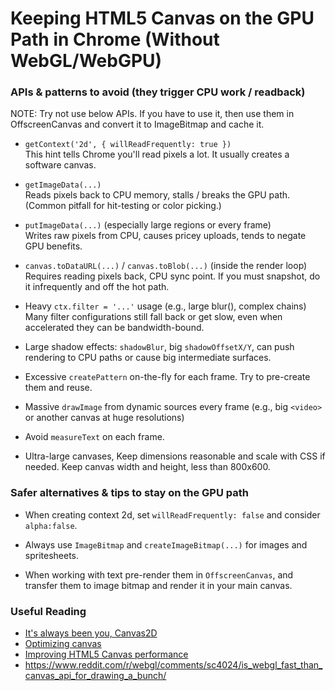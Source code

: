 # Keeping HTML5 Canvas on the GPU Path in Chrome (Without WebGL/WebGPU)

### APIs & patterns to avoid (they trigger CPU work / readback)

NOTE: Try not use below APIs. If you have to use it, then use them in OffscreenCanvas and convert it to ImageBitmap and cache it.

- `getContext('2d', { willReadFrequently: true })`<br>
This hint tells Chrome you'll read pixels a lot. It usually creates a software canvas.

- `getImageData(...)`<br>
Reads pixels back to CPU memory, stalls / breaks the GPU path. (Common pitfall for hit-testing or color picking.)

- `putImageData(...)` (especially large regions or every frame)<br>
Writes raw pixels from CPU, causes pricey uploads, tends to negate GPU benefits.

- `canvas.toDataURL(...)` / `canvas.toBlob(...)` (inside the render loop)<br>
Requires reading pixels back, CPU sync point. If you must snapshot, do it infrequently and off the hot path.

- Heavy `ctx.filter = '...'` usage (e.g., large blur(), complex chains)<br>
Many filter configurations still fall back or get slow, even when accelerated they can be bandwidth-bound.

- Large shadow effects: `shadowBlur`, big `shadowOffsetX/Y`, can push rendering to CPU paths or cause big intermediate surfaces.

- Excessive `createPattern` on-the-fly for each frame. Try to pre-create them and reuse.

- Massive `drawImage` from dynamic sources every frame (e.g., big `<video>` or another canvas at huge resolutions)<br>

- Avoid `measureText` on each frame.

- Ultra-large canvases, Keep dimensions reasonable and scale with CSS if needed. Keep canvas width and height, less than 800x600.

### Safer alternatives & tips to stay on the GPU path

- When creating context 2d, set `willReadFrequently: false` and consider `alpha:false`.

- Always use `ImageBitmap` and `createImageBitmap(...)` for images and spritesheets.<br>

- When working with text pre-render them in `OffscreenCanvas`, and transfer them to image bitmap and render it in your main canvas.

### Useful Reading

- [It's always been you, Canvas2D](https://developer.chrome.com/blog/canvas2d/)
- [Optimizing canvas](https://developer.mozilla.org/en-US/docs/Web/API/Canvas_API/Tutorial/Optimizing_canvas)
- [Improving HTML5 Canvas performance](https://web.dev/articles/canvas-performance)
- https://www.reddit.com/r/webgl/comments/sc4024/is_webgl_fast_than_canvas_api_for_drawing_a_bunch/
